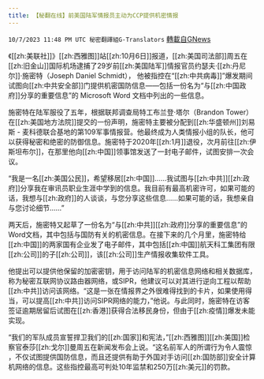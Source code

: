```yaml
---
title: 【秘翻在线】前美国陆军情报员主动为CCP提供机密情报
---
```

`10/7/2023 11:48 PM UTC 秘密翻譯組G-Translators` [轉載自GNews](https://gnews.org/articles/1800952)

         


《[[zh:美联社]]》[[zh:西雅图]]站[[zh:10月6日]]报道，[[zh:美国司法部]]周五在[[zh:旧金山]]国际机场逮捕了29岁前[[zh:美国陆军]]情报官员约瑟夫·[[zh:丹尼尔]]·施密特（Joseph Daniel Schmidt）， 他被指控在“[[zh:中共病毒]]”爆发期间试图向[[zh:中共安全部]]门提供机密国防信息——包括一份名为“与[[zh:中国政府]]分享的重要信息”的 Microsoft Word 文档中列出的一些信息。

施密特在陆军服役了五年，根据联邦调查局特工布兰登·塔尔（Brandon Tower）在[[zh:美国地方法院]]提交的一份声明，施密特主要被分配到[[zh:华盛顿州]]刘易斯 - 麦科德联合基地的第109军事情报营。他最终成为人类情报小组的队长，他可以获得秘密和绝密的防御信息。施密特于2020年[[zh:1月]]退役，次月前往[[zh:伊斯坦布尔]]，在那里他向[[zh:中国]]领事馆发送了一封电子邮件，试图安排一次会议。

“我是一名[[zh:美国公民]]，希望移居[[zh:中国]]……我试图与[[zh:中共]][[zh:政府]]分享我在审讯员职业生涯中学到的信息。我目前有最高机密许可，如果可能的话，我想与[[zh:政府]]的人谈谈，与您分享这些信息……如果可能的话，我想亲自与您讨论细节……”

两天后，施密特又起草了一份名为“与[[zh:中共]][[zh:政府]]分享的重要信息”的Word文档，其中包括与国防有关的机密信息。在接下来的几个月里，施密特给[[zh:中国]]的两家国有企业发了电子邮件，其中包括[[zh:中国]]航天科工集团有限[[zh:公司]]的子[[zh:公司]]，该[[zh:公司]]生产情报收集软件工具。

他提出可以提供他保留的加密密钥，用于访问陆军的机密信息网络和相关数据库，称为秘密互联网协议路由器网络，或SIPR，他建议可以对其进行逆向工程以帮助[[zh:中共]]访问该网络。“这是一张在情报界之外很难得找到的卡片，如果使用得当，可以提高[[zh:中共]]访问SIPR网络的能力，”他说。与此同时，施密特在访客签证逾期居留后试图在[[zh:香港]]获得合法移民身份，但由于[[zh:疫情]]爆发未能实现。

“我们的军队成员宣誓捍卫我们的[[zh:国家]]和宪法，”[[zh:西雅图]][[zh:美国]]检察官泰莎[[zh:戈尔]]曼周五在新闻发布会上说。“这名前军人的所谓行为令人震惊 ，不仅试图提供国防信息，而且还提供有助于外国对手访问[[zh:国防部]]安全计算机网络的信息。这些指控最高可判处10年监禁和250万[[zh:美元]]的罚款。
